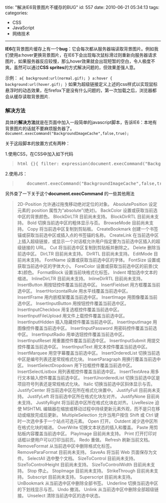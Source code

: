 title: "解决IE6背景图片不缓存的BUG"
id: 557
date: 2010-06-21 05:34:13
tags: 
categories: 
- CSS
- JavaScript
- 网络技术
---

**IE6**在背景图片缓存上有一个**bug**：它会每次都从服务器端读取背景图片。例如我们使用a:hover更换背景图片，在IE6下会出现每次鼠标滑过则重新向服务器请求图片，如果服务器反应较慢，那么hover效果就会出现短暂的空白，令人极度不爽。虽然可以通过**CSS sprites**的方式解决问题的，但效果差强人意。

示例：
`a{ background:url(normal.gif); } a:hover { background:url(hover.gif); }`
如果为超级链接定义上述的css样式以实现鼠标悬浮时的动态效果，在firefox下是没有什么问题的，第一次加载之后，浏览器都会从缓存读取背景图片.

### 解决方法

具体的**解决方法**就是在页面中加入一段简单的javascript脚本，告诉IE6：本地有背景图片的话就不要麻烦服务器了。 `document.execCommand("BackgroundImageCache",false,true);`

关于这段脚本的放置方式有两种：

<!--more-->

1.使用CSS，在CSS中加入如下代码

> <pre lang="css">html {}{ filter: expression(document.execCommand("BackgroundImageCache", false, true)); }</pre>

2.使用JS：

> <pre style="padding-left: 30px; " lang="javascript">document.execCommand("BackgroundImageCache",false,true);</pre>

另外查了一下关于这个**document.execCommand** 的一些其他用法

> 2D-Position 允许通过拖曳移动绝对定位的对象。
> AbsolutePosition 设定元素的 position 属性为“absolute”(绝对)。
> BackColor 设置或获取当前选中区的背景颜色。
> BlockDirLTR 目前尚未支持。
> BlockDirRTL 目前尚未支持。
> Bold 切换当前选中区的粗体显示与否。
> BrowseMode 目前尚未支持。
> Copy 将当前选中区复制到剪贴板。
> CreateBookmark 创建一个书签锚或获取当前选中区或插入点的书签锚的名称。
> CreateLink 在当前选中区上插入超级链接，或显示一个对话框允许用户指定要为当前选中区插入的超级链接的 URL。
> Cut 将当前选中区复制到剪贴板并删除之。
> Delete 删除当前选中区。
> DirLTR 目前尚未支持。
> DirRTL 目前尚未支持。
> EditMode 目前尚未支持。
> FontName 设置或获取当前选中区的字体。
> FontSize 设置或获取当前选中区的字体大小。
> ForeColor 设置或获取当前选中区的前景(文本)颜色。
> FormatBlock 设置当前块格式化标签。
> Indent 增加选中文本的缩进。
> InlineDirLTR 目前尚未支持。
> InlineDirRTL 目前尚未支持。
> InsertButton 用按钮控件覆盖当前选中区。
> InsertFieldset 用方框覆盖当前选中区。
> InsertHorizontalRule 用水平线覆盖当前选中区。
> InsertIFrame 用内嵌框架覆盖当前选中区。
> InsertImage 用图像覆盖当前选中区。
> InsertInputButton 用按钮控件覆盖当前选中区。
> InsertInputCheckbox 用复选框控件覆盖当前选中区。
> InsertInputFileUpload 用文件上载控件覆盖当前选中区。
> InsertInputHidden 插入隐藏控件覆盖当前选中区。
> InsertInputImage 用图像控件覆盖当前选中区。
> InsertInputPassword 用密码控件覆盖当前选中区。
> InsertInputRadio 用单选钮控件覆盖当前选中区。
> InsertInputReset 用重置控件覆盖当前选中区。
> InsertInputSubmit 用提交控件覆盖当前选中区。
> InsertInputText 用文本控件覆盖当前选中区。
> InsertMarquee 用空字幕覆盖当前选中区。
> InsertOrderedList 切换当前选中区是编号列表还是常规格式化块。
> InsertParagraph 用换行覆盖当前选中区。
> InsertSelectDropdown 用下拉框控件覆盖当前选中区。
> InsertSelectListbox 用列表框控件覆盖当前选中区。
> InsertTextArea 用多行文本输入控件覆盖当前选中区。
> InsertUnorderedList 切换当前选中区是项目符号列表还是常规格式化块。
> Italic 切换当前选中区斜体显示与否。
> JustifyCenter 将当前选中区在所在格式化块置中。
> JustifyFull 目前尚未支持。
> JustifyLeft 将当前选中区所在格式化块左对齐。
> JustifyNone 目前尚未支持。
> JustifyRight 将当前选中区所在格式化块右对齐。
> LiveResize 迫使 MSHTML 编辑器在缩放或移动过程中持续更新元素外观，而不是只在移动或缩放完成后更新。
> MultipleSelection 允许当用户按住 Shift 或 Ctrl 键时一次选中多于一个站点可选元素。
> Open 打开。
> Outdent 减少选中区所在格式化块的缩进。
> OverWrite 切换文本状态的插入和覆盖。
> Paste 用剪贴板内容覆盖当前选中区。
> PlayImage 目前尚未支持。
> Print 打开打印对话框以便用户可以打印当前页。
> Redo 重做。
> Refresh 刷新当前文档。
> RemoveFormat 从当前选中区中删除格式化标签。
> RemoveParaFormat 目前尚未支持。
> SaveAs 将当前 Web 页面保存为文件。
> SelectAll 选中整个文档。
> SizeToControl 目前尚未支持。
> SizeToControlHeight 目前尚未支持。
> SizeToControlWidth 目前尚未支持。
> Stop 停止。
> StopImage 目前尚未支持。
> StrikeThrough 目前尚未支持。
> Subscript 目前尚未支持。
> Superscript 目前尚未支持。
> UnBookmark 从当前选中区中删除全部书签。
> Underline 切换当前选中区的下划线显示与否。
> Undo 撤消。
> Unlink 从当前选中区中删除全部超级链接。
> Unselect 清除当前选中区的选中状态。